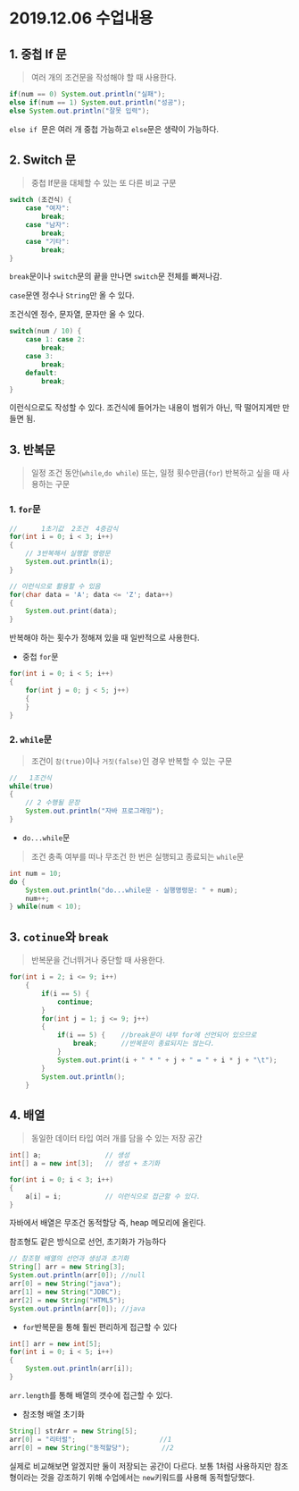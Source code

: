 # 2019.12.06 수업내용

## 1. 중첩 If 문

> 여러 개의 조건문을 작성해야 할 때 사용한다.

```java
if(num == 0) System.out.println("실패");
else if(num == 1) System.out.println("성공");
else System.out.println("잘못 입력");
```

`else if `문은 여러 개 중첩 가능하고 `else`문은 생략이 가능하다.

## 2. Switch 문

> 중첩 If문을 대체할 수 있는 또 다른 비교 구문

```java
switch (조건식) {
    case "여자":
        break;
    case "남자":
        break;
    case "기타":
        break;
}
```

`break`문이나 `switch`문의 끝을 만나면 `switch`문 전체를 빠져나감.

`case`문엔 정수나 `String`만 올 수 있다.

조건식엔 정수, 문자열, 문자만 올 수 있다.

```java
switch(num / 10) {
    case 1: case 2:
        break;
    case 3:
        break;
    default:
        break;
}
```

이런식으로도 작성할 수 있다. 조건식에 들어가는 내용이 범위가 아닌, 딱 떨어지게만 만들면 됨.

## 3. 반복문

> 일정 조건 동안(`while`,`do while`) 또는, 일정 횟수만큼(`for`) 반복하고 싶을 때 사용하는 구문

### 1. `for`문

```java
//		1초기값  2조건  4증감식 
for(int i = 0; i < 3; i++)
{
    // 3반복해서 실행할 명령문
    System.out.println(i);
}

// 이런식으로 활용할 수 있음
for(char data = 'A'; data <= 'Z'; data++)
{
	System.out.print(data);
}
```

반복해야 하는 횟수가 정해져 있을 때 일반적으로 사용한다.

* 중첩 `for`문

```java
for(int i = 0; i < 5; i++)
{
    for(int j = 0; j < 5; j++)
    {
    }
}
```

### 2. `while`문

> 조건이 `참(true)`이나 `거짓(false)`인 경우 반복할 수 있는 구문

```java
//	 1조건식
while(true)
{
    // 2 수행될 문장
    System.out.println("자바 프로그래밍");
}
```

* `do...while`문

> 조건 충족 여부를 떠나 무조건 한 번은 실행되고 종료되는 `while`문

```java
int num = 10;
do {
	System.out.println("do...while문 - 실행명령문: " + num);
	num++;
} while(num < 10);
```

## 3. `cotinue`와 `break`

> 반복문을 건너뛰거나 중단할 때 사용한다.

```java
for(int i = 2; i <= 9; i++)
	{
		if(i == 5) {
			continue;
		}
		for(int j = 1; j <= 9; j++)
		{
			if(i == 5) {	//break문이 내부 for에 선언되어 있으므로
				break;	    //반복문이 종료되지는 않는다.
			}
			System.out.print(i + " * " + j + " = " + i * j + "\t");
		}
		System.out.println();
	}
```

## 4. 배열

> 동일한 데이터 타입 여러 개를 담을 수 있는 저장 공간

```java
int[] a;				// 생성
int[] a = new int[3]; 	// 생성 + 초기화

for(int i = 0; i < 3; i++)
{
    a[i] = i;			// 이런식으로 접근할 수 있다.	
}
```

자바에서 배열은 무조건 동적할당 즉, heap 메모리에 올린다.

참조형도 같은 방식으로 선언, 초기화가 가능하다

```java
// 참조형 배열의 선언과 생성과 초기화
String[] arr = new String[3];
System.out.println(arr[0]);	//null
arr[0] = new String("java");
arr[1] = new String("JDBC");
arr[2] = new String("HTML5");
System.out.println(arr[0]);	//java
```

* `for`반복문을 통해 훨씬 편리하게 접근할 수 있다

```java
int[] arr = new int[5];
for(int i = 0; i < 5; i++)
{
	System.out.println(arr[i]);
}
```

`arr.length`를 통해 배열의 갯수에 접근할 수 있다.

* 참조형 배열 초기화

```java
String[] strArr = new String[5];
arr[0] = "리터럴";						//1
arr[0] = new String("동적할당");		//2
```

실제로 비교해보면 알겠지만 둘이 저장되는 공간이 다르다. 보통 1처럼 사용하지만 참조형이라는 것을 강조하기 위해 수업에서는 `new`키워드를 사용해 동적할당했다.